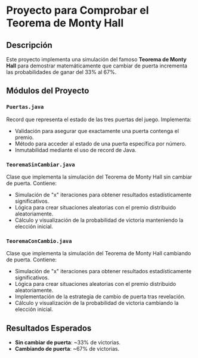 # Proyecto para Comprobar el Teorema de Monty Hall
## Descripción

Este proyecto implementa una simulación del famoso **Teorema de Monty Hall** para demostrar matemáticamente que cambiar de puerta incrementa las probabilidades de ganar del 33% al 67%.

## Módulos del Proyecto

### `Puertas.java`
Record que representa el estado de las tres puertas del juego. Implementa:
- Validación para asegurar que exactamente una puerta contenga el premio.
- Método para acceder al estado de una puerta específica por número.
- Inmutabilidad mediante el uso de record de Java.

### `TeoremaSinCambiar.java`
Clase que implementa la simulación del Teorema de Monty Hall sin cambiar de puerta. Contiene:
- Simulación de "x" iteraciones para obtener resultados estadísticamente significativos.
- Lógica para crear situaciones aleatorias con el premio distribuido aleatoriamente.
- Cálculo y visualización de la probabilidad de victoria manteniendo la elección inicial.

### `TeoremaConCambio.java`
Clase que implementa la simulación del Teorema de Monty Hall cambiando de puerta. Contiene:
- Simulación de "x" iteraciones para obtener resultados estadísticamente significativos.
- Lógica para crear situaciones aleatorias con el premio distribuido aleatoriamente.
- Implementación de la estrategia de cambio de puerta tras revelación.
- Cálculo y visualización de la probabilidad de victoria cambiando la elección inicial.

## Resultados Esperados

- **Sin cambiar de puerta**: ~33% de victorias.
- **Cambiando de puerta**: ~67% de victorias.